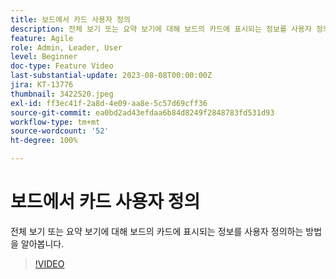```yaml
---
title: 보드에서 카드 사용자 정의
description: 전체 보기 또는 요약 보기에 대해 보드의 카드에 표시되는 정보를 사용자 정의하는 방법을 알아봅니다.
feature: Agile
role: Admin, Leader, User
level: Beginner
doc-type: Feature Video
last-substantial-update: 2023-08-08T00:00:00Z
jira: KT-13776
thumbnail: 3422520.jpeg
exl-id: ff3ec41f-2a8d-4e09-aa8e-5c57d69cff36
source-git-commit: ea0bd2ad43efdaa6b84d8249f2848783fd531d93
workflow-type: tm+mt
source-wordcount: '52'
ht-degree: 100%

---
```


# 보드에서 카드 사용자 정의

전체 보기 또는 요약 보기에 대해 보드의 카드에 표시되는 정보를 사용자 정의하는 방법을 알아봅니다.

>[!VIDEO](https://video.tv.adobe.com/v/3422520/?quality=12&learn=on)
